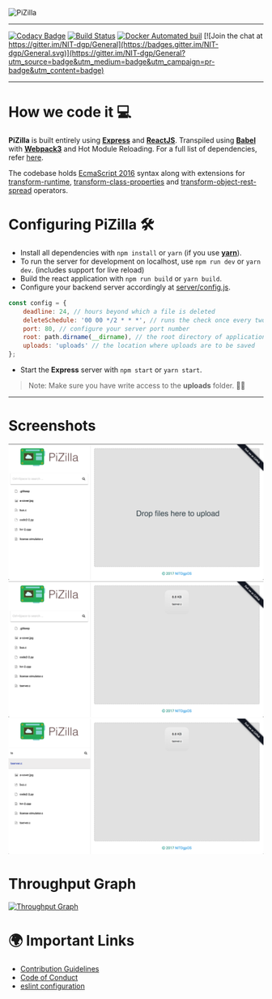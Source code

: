 ![PiZilla](/.github/assets/PiZilla-text.png)

***

[![Codacy Badge](https://api.codacy.com/project/badge/Grade/ace237dc86644d0abee76f7b8511c365)](https://www.codacy.com/app/nkprince007/PiZilla?utm_source=github.com&utm_medium=referral&utm_content=NIT-dgp/PiZilla&utm_campaign=badger)
[![Build Status](https://travis-ci.org/NITDgpOS/PiZilla.svg?branch=master)](https://travis-ci.org/NITDgpOS/PiZilla)
[![Docker Automated buil](https://img.shields.io/docker/automated/jrottenberg/ffmpeg.svg)](https://hub.docker.com/r/nitdgpos/pizilla/)
[![Join the chat at https://gitter.im/NIT-dgp/General](https://badges.gitter.im/NIT-dgp/General.svg)](https://gitter.im/NIT-dgp/General?utm_source=badge&utm_medium=badge&utm_campaign=pr-badge&utm_content=badge)

***

# How we code it 💻

**PiZilla** is built entirely using **[Express][express]** and
**[ReactJS][react]**. Transpiled using **[Babel][babel]** with
**[Webpack3][webpack]** and Hot Module Reloading.
For a full list of dependencies, refer [here](/package.json).

The codebase holds [EcmaScript 2016][es7] syntax along with extensions for
[transform-runtime][tr], [transform-class-properties][tcp]
and [transform-object-rest-spread][tors] operators.

# Configuring PiZilla 🛠

- Install all dependencies with `npm install` or `yarn` (if you use
  **[yarn][yarn]**).
- To run the server for development on localhost, use `npm run dev` or `yarn dev`.
  (includes support for live reload)
- Build the react application with `npm run build` or `yarn build`.
- Configure your backend server accordingly at [server/config.js](/server/config.js).

```javascript
const config = {
    deadline: 24, // hours beyond which a file is deleted
    deleteSchedule: '00 00 */2 * * *', // runs the check once every two hours
    port: 80, // configure your server port number
    root: path.dirname(__dirname), // the root directory of application
    uploads: 'uploads' // the location where uploads are to be saved
};
```

- Start the **Express** server with `npm start` or `yarn start`.

> Note: Make sure you have write access to the **uploads** folder. 👍🏻

***

# Screenshots

![Screenshot1](/.github/assets/PiZilla-screenshot1.png)
![Screenshot2](/.github/assets/PiZilla-screenshot2.png)
![Screenshot3](/.github/assets/PiZilla-screenshot3.png)

# Throughput Graph

[![Throughput Graph](https://graphs.waffle.io/NIT-dgp/PiZilla/throughput.svg)](https://waffle.io/NIT-dgp/PiZilla/metrics/throughput)

# 🌍 Important Links

- [Contribution Guidelines](/.github/CONTRIBUTING.md)
- [Code of Conduct](/.github/CODE_OF_CONDUCT.md)
- [eslint configuration](/.eslintrc)

[nitdgpos]: https://github.com/NIT-dgp
[express]: https://expressjs.com
[react]: https://facebook.github.io/react
[babel]: https://babeljs.io
[webpack]: https://webpack.js.org/concepts/
[es7]: https://www.ecma-international.org/ecma-262/7.0/
[tr]: https://babeljs.io/docs/plugins/transform-runtime/
[tcp]: https://babeljs.io/docs/plugins/transform-class-properties/
[tors]: https://babeljs.io/docs/plugins/transform-object-rest-spread/
[node]: https://npmjs.org
[yarn]: https://yarnpkg.com

